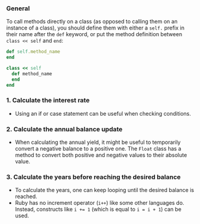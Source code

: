 ### General

To call methods directly on a class (as opposed to calling them on an instance of a class), you should define them with either a `self.` prefix in their name after the `def` keyword, or put the method definition between `class << self` and `end`:

```ruby
def self.method_name
end
```
```ruby
class << self
  def method_name
  end
end

```

### 1. Calculate the interest rate

- Using an if or case statement can be useful when checking conditions.

### 2. Calculate the annual balance update

- When calculating the annual yield, it might be useful to temporarily convert a negative balance to a positive one. The `Float` class has a method to convert both positive and negative values to their absolute value.

### 3. Calculate the years before reaching the desired balance

- To calculate the years, one can keep looping until the desired balance is reached.
- Ruby has no increment operator (`i++`) like some other languages do. Instead, constructs like `i += 1` (which is equal to `i = i + 1`) can be used.
